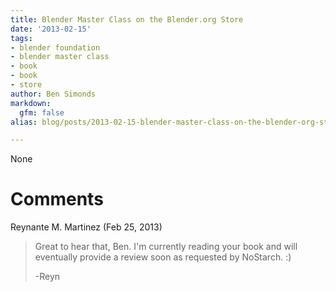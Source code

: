 ```yaml
---
title: Blender Master Class on the Blender.org Store
date: '2013-02-15'
tags:
- blender foundation
- blender master class
- book
- book
- store
author: Ben Simonds
markdown:
  gfm: false
alias: blog/posts/2013-02-15-blender-master-class-on-the-blender-org-store

---
```


None




# Comments


Reynante M. Martinez (Feb 25, 2013)
> Great to hear that, Ben.  I'm currently reading your book and will eventually provide a review soon as requested by NoStarch. :)
> 
> -Reyn
